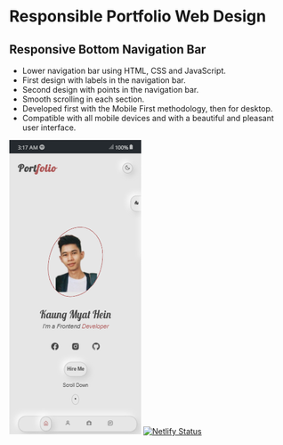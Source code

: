 # Responsible Portfolio Web Design

## Responsive Bottom Navigation Bar

- Lower navigation bar using HTML, CSS and JavaScript.
- First design with labels in the navigation bar.
- Second design with points in the navigation bar.
- Smooth scrolling in each section.
- Developed first with the Mobile First methodology, then for desktop.
- Compatible with all mobile devices and with a beautiful and pleasant user interface.

![portfolio website](/mobile.png)
[![Netlify Status](https://api.netlify.com/api/v1/badges/02cd5a13-de13-4d4b-8eaa-17c636131360/deploy-status)](https://app.netlify.com/sites/responsive-personalportfolio/deploys)
